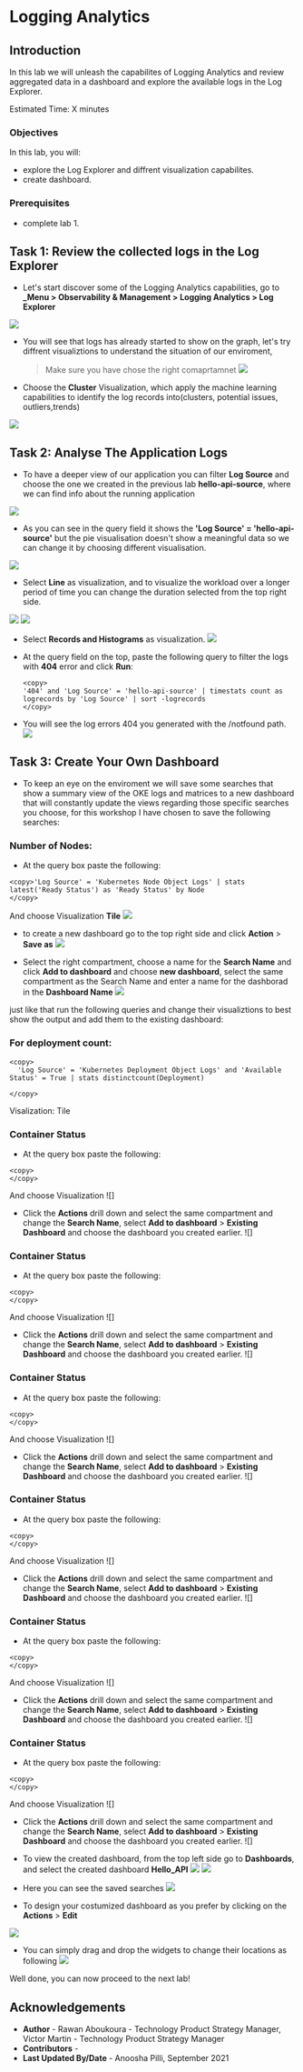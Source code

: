 # Logging Analytics

## Introduction

In this lab we will unleash the capabilites of Logging Analytics and review aggregated data in a dashboard and explore the available logs in the Log Explorer. 

Estimated Time: X minutes

### Objectives

In this lab, you will:
-	explore the Log Explorer and diffrent visualization capabilites.
- create dashboard.


### Prerequisites

- complete lab 1.
  

## Task 1: Review the collected logs in the Log Explorer 

  - Let's start discover some of the Logging Analytics capabilities, go to **_Menu > Observability & Management > Logging Analytics > Log Explorer**

  ![](images/menu.png)

  - You will see that logs has already started to show on the graph, let's try diffrent visualiztions to understand the situation of our enviroment, 
    
    > Make sure you have chose the right comaprtamnet 
   ![](./images/logexp.png)

   - Choose the **Cluster** Visualization, which apply the machine learning capabilities to identify the log records into(clusters, potential issues, outliers,trends)

  ![](images/cluster.png)

## Task 2: Analyse The Application Logs

  - To have a deeper view of our application you can filter **Log Source** and choose the one we created in the previous lab **hello-api-source**, where we can find info about the running application
  
  ![](./images/log-explorer-source-selection.png)

  - As you can see in the query field it shows the **'Log Source' = 'hello-api-source'** but the pie visualisation doesn't show a meaningful data so we can change it by choosing different visualisation.
  
  ![](images/logsource.png)

  - Select **Line** as visualization, and to visualize the workload over a longer period of time you can change the duration selected from the top right side.

  ![](images/Line.png)
  ![](images/log-explorer-viz.png)
  

 
  - Select **Records and Histograms** as visualization.
  ![](images/records.png)

  - At the query field on the top, paste the following query to filter the logs with **404** error and click **Run**:

    ```
    <copy>
    '404' and 'Log Source' = 'hello-api-source' | timestats count as logrecords by 'Log Source' | sort -logrecords
    </copy>
    ```
  - You will see the log errors 404 you generated with the /notfound path.
  ![](images/error.png)


## Task 3: Create Your Own Dashboard

 - To keep an eye on the enviroment we will save some searches that show a summary view of the OKE logs and matrices to a new dashboard that will constantly update the views regarding those specific searches you choose, for this workshop I have chosen to save the following searches:

  ### Number of Nodes:
  - At the query box paste the following:
  ```
  <copy>'Log Source' = 'Kubernetes Node Object Logs' | stats latest('Ready Status') as 'Ready Status' by Node
  </copy>
  ```
  And choose Visualization **Tile**
  ![](images/nofnode.png)
  
 - to create a new dashboard go to the top right side and click  **Action** > **Save as**
  ![](images/savenonode.png)

  - Select the right compartment, choose a name for the **Search Name** and click **Add to dashboard** and choose **new dashboard**, select the same compartment as the Search Name and enter a name for the dashborad in the **Dashboard Name** 
  ![](images/dashboardname.png)

just like that run the following queries and change their visualiztions to best show the output and add them to the existing dashboard:

  ### For deployment count: 
  ```
<copy>
	'Log Source' = 'Kubernetes Deployment Object Logs' and 'Available Status' = True | stats distinctcount(Deployment)

</copy>
```
Visalization: Tile

  ### Container Status
  - At the query box paste the following:

```
<copy>
</copy>
```
And choose Visualization
![]
  - Click the **Actions** drill down and select the same compartment and change the **Search Name**, select **Add to dashboard** > **Existing Dashboard** and choose the dashboard you created earlier.
![]
 
### Container Status
  - At the query box paste the following:

```
<copy>
</copy>
```
And choose Visualization
![]
  - Click the **Actions** drill down and select the same compartment and change the **Search Name**, select **Add to dashboard** > **Existing Dashboard** and choose the dashboard you created earlier.
![] 

### Container Status
  - At the query box paste the following:

```
<copy>
</copy>
```
And choose Visualization
![]
  - Click the **Actions** drill down and select the same compartment and change the **Search Name**, select **Add to dashboard** > **Existing Dashboard** and choose the dashboard you created earlier.
![]

### Container Status
  - At the query box paste the following:

```
<copy>
</copy>
```
And choose Visualization
![]
  - Click the **Actions** drill down and select the same compartment and change the **Search Name**, select **Add to dashboard** > **Existing Dashboard** and choose the dashboard you created earlier.
![]

### Container Status
  - At the query box paste the following:

```
<copy>
</copy>
```
And choose Visualization
![]
  - Click the **Actions** drill down and select the same compartment and change the **Search Name**, select **Add to dashboard** > **Existing Dashboard** and choose the dashboard you created earlier.
![]

### Container Status
  - At the query box paste the following:

```
<copy>
</copy>
```
And choose Visualization
![]
  - Click the **Actions** drill down and select the same compartment and change the **Search Name**, select **Add to dashboard** > **Existing Dashboard** and choose the dashboard you created earlier.
![]
  -  To view the created dashboard, from the top left side go to **Dashboards**, and select the created dashboard **Hello_API**
  ![](images/dashboard.png)
  ![](images/dashboards.png)

  - Here you can see the saved searches 
  ![](images/helloapi.png)

  - To design your costumized dashboard as you prefer by clicking on the **Actions** > **Edit**
  
  ![](images/edit.png)

  -  You can simply drag and drop the widgets to change their locations as following
  ![](images/dragdrop.png)
  
  Well done, you can now proceed to the next lab!

## Acknowledgements
  - **Author** - Rawan Aboukoura - Technology Product Strategy Manager, Victor Martin - Technology Product Strategy Manager 
  - **Contributors** -
  - **Last Updated By/Date** - Anoosha Pilli, September 2021
